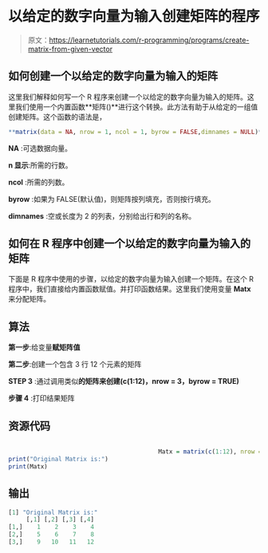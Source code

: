 # 以给定的数字向量为输入创建矩阵的程序

> 原文：<https://learnetutorials.com/r-programming/programs/create-matrix-from-given-vector>

## 如何创建一个以给定的数字向量为输入的矩阵

这里我们解释如何写一个 R 程序来创建一个以给定的数字向量为输入的矩阵。这里我们使用一个内置函数**矩阵()**进行这个转换。此方法有助于从给定的一组值创建矩阵。这个函数的语法是，

```r
**matrix(data = NA, nrow = 1, ncol = 1, byrow = FALSE,dimnames = NULL)** 

```

**NA** :可选数据向量。

**n 显示**:所需的行数。

**ncol** :所需的列数。

**byrow** :如果为 FALSE(默认值)，则矩阵按列填充，否则按行填充。

**dimnames** :空或长度为 2 的列表，分别给出行和列的名称。

## 如何在 R 程序中创建一个以给定的数字向量为输入的矩阵

下面是 R 程序中使用的步骤，以给定的数字向量为输入创建一个矩阵。在这个 R 程序中，我们直接给内置函数赋值。并打印函数结果。这里我们使用变量 **Matx** 来分配矩阵。

## 算法

**第一步**:给变量**赋矩阵值**

**第二步**:创建一个包含 3 行 12 个元素的矩阵

**STEP 3** :通过调用类似**的矩阵来创建(c(1:12)，nrow = 3，byrow = TRUE)**

**步骤 4** :打印结果矩阵

## 资源代码

```r

                                          Matx = matrix(c(1:12), nrow = 3, byrow = TRUE)
print("Original Matrix is:")
print(Matx)

```

## 输出

```r
[1] "Original Matrix is:"
     [,1] [,2] [,3] [,4]
[1,]    1    2    3    4
[2,]    5    6    7    8
[3,]    9   10   11   12
```